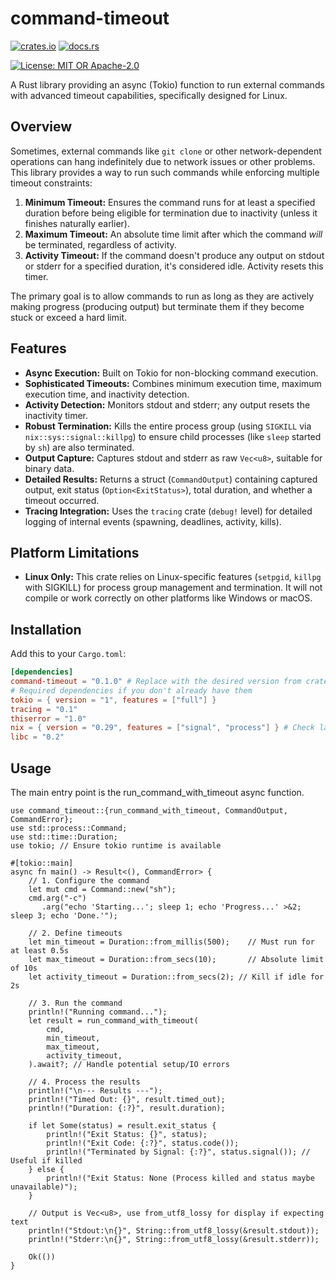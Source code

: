 # command-timeout

[![crates.io](https://img.shields.io/crates/v/command-timeout.svg)](https://crates.io/crates/command-timeout) <!-- Replace with actual badge once published -->
[![docs.rs](https://docs.rs/command-timeout/badge.svg)](https://docs.rs/command-timeout) <!-- Replace with actual badge once published -->
<!-- Add build status badge if using CI -->
[![License: MIT OR Apache-2.0](https://img.shields.io/badge/License-MIT%20OR%20Apache--2.0-blue.svg)](https://opensource.org/licenses/MIT)

A Rust library providing an async (Tokio) function to run external commands with advanced timeout capabilities, specifically designed for Linux.

## Overview

Sometimes, external commands like `git clone` or other network-dependent operations can hang indefinitely due to network issues or other problems. This library provides a way to run such commands while enforcing multiple timeout constraints:

1.  **Minimum Timeout:** Ensures the command runs for at least a specified duration before being eligible for termination due to inactivity (unless it finishes naturally earlier).
2.  **Maximum Timeout:** An absolute time limit after which the command *will* be terminated, regardless of activity.
3.  **Activity Timeout:** If the command doesn't produce any output on stdout or stderr for a specified duration, it's considered idle. Activity resets this timer.

The primary goal is to allow commands to run as long as they are actively making progress (producing output) but terminate them if they become stuck or exceed a hard limit.

## Features

*   **Async Execution:** Built on Tokio for non-blocking command execution.
*   **Sophisticated Timeouts:** Combines minimum execution time, maximum execution time, and inactivity detection.
*   **Activity Detection:** Monitors stdout and stderr; any output resets the inactivity timer.
*   **Robust Termination:** Kills the entire process group (using `SIGKILL` via `nix::sys::signal::killpg`) to ensure child processes (like `sleep` started by `sh`) are also terminated.
*   **Output Capture:** Captures stdout and stderr as raw `Vec<u8>`, suitable for binary data.
*   **Detailed Results:** Returns a struct (`CommandOutput`) containing captured output, exit status (`Option<ExitStatus>`), total duration, and whether a timeout occurred.
*   **Tracing Integration:** Uses the `tracing` crate (`debug!` level) for detailed logging of internal events (spawning, deadlines, activity, kills).

## Platform Limitations

*   **Linux Only:** This crate relies on Linux-specific features (`setpgid`, `killpg` with SIGKILL) for process group management and termination. It will not compile or work correctly on other platforms like Windows or macOS.

## Installation

Add this to your `Cargo.toml`:

```toml
[dependencies]
command-timeout = "0.1.0" # Replace with the desired version from crates.io
# Required dependencies if you don't already have them
tokio = { version = "1", features = ["full"] }
tracing = "0.1"
thiserror = "1.0"
nix = { version = "0.29", features = ["signal", "process"] } # Check latest version
libc = "0.2"
```

## Usage

The main entry point is the run_command_with_timeout async function.

```   
use command_timeout::{run_command_with_timeout, CommandOutput, CommandError};
use std::process::Command;
use std::time::Duration;
use tokio; // Ensure tokio runtime is available

#[tokio::main]
async fn main() -> Result<(), CommandError> {
    // 1. Configure the command
    let mut cmd = Command::new("sh");
    cmd.arg("-c")
       .arg("echo 'Starting...'; sleep 1; echo 'Progress...' >&2; sleep 3; echo 'Done.'");

    // 2. Define timeouts
    let min_timeout = Duration::from_millis(500);    // Must run for at least 0.5s
    let max_timeout = Duration::from_secs(10);       // Absolute limit of 10s
    let activity_timeout = Duration::from_secs(2); // Kill if idle for 2s

    // 3. Run the command
    println!("Running command...");
    let result = run_command_with_timeout(
        cmd,
        min_timeout,
        max_timeout,
        activity_timeout,
    ).await?; // Handle potential setup/IO errors

    // 4. Process the results
    println!("\n--- Results ---");
    println!("Timed Out: {}", result.timed_out);
    println!("Duration: {:?}", result.duration);

    if let Some(status) = result.exit_status {
        println!("Exit Status: {}", status);
        println!("Exit Code: {:?}", status.code());
        println!("Terminated by Signal: {:?}", status.signal()); // Useful if killed
    } else {
        println!("Exit Status: None (Process killed and status maybe unavailable)");
    }

    // Output is Vec<u8>, use from_utf8_lossy for display if expecting text
    println!("Stdout:\n{}", String::from_utf8_lossy(&result.stdout));
    println!("Stderr:\n{}", String::from_utf8_lossy(&result.stderr));

    Ok(())
}
```